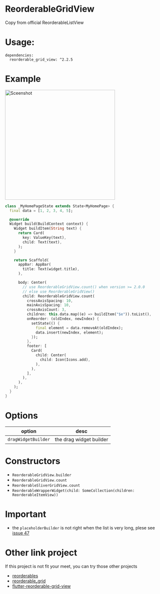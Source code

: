 # ReorderableGridView

Copy from official ReorderableListView

# Usage:
```
dependencies:
  reorderable_grid_view: ^2.2.5
```

# Example
<img src="https://github.com/huhuang03/reorderable_grid_view/blob/master/example/gifs/example.gif?raw=true" width="360" title="Sceenshot">

``` dart
class _MyHomePageState extends State<MyHomePage> {
  final data = [1, 2, 3, 4, 5];

  @override
  Widget build(BuildContext context) {
    Widget buildItem(String text) {
      return Card(
        key: ValueKey(text),
        child: Text(text),
      );
    }

    return Scaffold(
      appBar: AppBar(
        title: Text(widget.title),
      ),

      body: Center(
        // use ReorderableGridView.count() when version >= 2.0.0
        // else use ReorderableGridView()
        child: ReorderableGridView.count(
          crossAxisSpacing: 10,
          mainAxisSpacing: 10,
          crossAxisCount: 3,
          children: this.data.map((e) => buildItem("$e")).toList(),
          onReorder: (oldIndex, newIndex) {
            setState(() {
              final element = data.removeAt(oldIndex);
              data.insert(newIndex, element);
            });
          },
          footer: [
            Card(
              child: Center(
                child: Icon(Icons.add),
              ),
            ),
          ],
        ),
      ),
    );
  }
}
```

# Options
| option              | desc                    |
|---------------------|-------------------------|
| `dragWidgetBuilder` | the drag widget builder |

# Constructors
- `ReorderableGridView.builder`
- `ReorderableGridView.count`
- `ReorderableSliverGridView.count`
- `ReorderableWrapperWidget(child: SomeCollection(children: ReorderableItemView))`

# Important
- the `placeholderBuilder` is not right when the list is very long, plese see [issue 47](https://github.com/huhuang03/reorderable_grid_view/issues/47)

# Other link project
If this project is not fit your meet, you can try those other projects
- [reorderables](https://github.com/hanshengchiu/reorderables)
- [reorderable_grid](https://github.com/casvanluijtelaar/reorderable_grid)
- [flutter-reorderable-grid-view](https://github.com/karvulf/flutter-reorderable-grid-view)